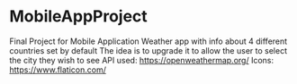 # MobileAppProject
Final Project for Mobile Application
Weather app with info about 4 different countries set by default
The idea is to upgrade it to allow the user to select the city they wish to see
API used: https://openweathermap.org/
Icons: https://www.flaticon.com/
